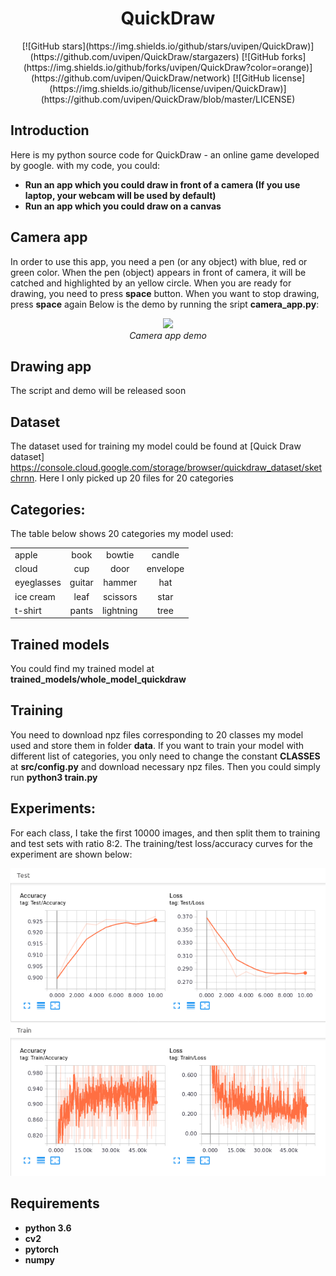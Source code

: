 <p align="center">
 <h1 align="center">QuickDraw</h1>
</p>

<p align="center">
[![GitHub stars](https://img.shields.io/github/stars/uvipen/QuickDraw)](https://github.com/uvipen/QuickDraw/stargazers)
[![GitHub forks](https://img.shields.io/github/forks/uvipen/QuickDraw?color=orange)](https://github.com/uvipen/QuickDraw/network)
[![GitHub license](https://img.shields.io/github/license/uvipen/QuickDraw)](https://github.com/uvipen/QuickDraw/blob/master/LICENSE)
</p>

## Introduction

Here is my python source code for QuickDraw - an online game developed by google. with my code, you could: 
* **Run an app which you could draw in front of a camera (If you use laptop, your webcam will be used by default)**
* **Run an app which you could draw on a canvas**

## Camera app
In order to use this app, you need a pen (or any object) with blue, red or green color. When the pen (object) appears in front of camera, it will be catched and highlighted by an yellow circle. When you are ready for drawing, you need to press **space** button. When you want to stop drawing, press **space** again
Below is the demo by running the sript **camera_app.py**:
<p align="center">
  <img src="demo/quickdraw.gif" width=600><br/>
  <i>Camera app demo</i>
</p>

## Drawing app
The script and demo will be released soon

## Dataset
The dataset used for training my model could be found at [Quick Draw dataset] https://console.cloud.google.com/storage/browser/quickdraw_dataset/sketchrnn. Here I only picked up 20 files for 20 categories

## Categories:
The table below shows 20 categories my model used:

|           |           |           |           |
|-----------|:-----------:|:-----------:|:-----------:|
|   apple   |   book    |   bowtie  |   candle  |
|   cloud   |    cup    |   door    | envelope  |
|eyeglasses |  guitar   |   hammer  |    hat    |
| ice cream |   leaf    | scissors  |   star    |
|  t-shirt  |   pants   | lightning |    tree   |

## Trained models

You could find my trained model at **trained_models/whole_model_quickdraw**

## Training

You need to download npz files corresponding to 20 classes my model used and store them in folder **data**. If you want to train your model with different list of categories, you only need to change the constant **CLASSES** at **src/config.py** and download necessary npz files. Then you could simply run **python3 train.py**

## Experiments:

For each class, I take the first 10000 images, and then split them to training and test sets with ratio 8:2. The training/test loss/accuracy curves for the experiment are shown below:

<img src="demo/loss_accuracy_curves.png" width="800"> 

## Requirements

* **python 3.6**
* **cv2**
* **pytorch** 
* **numpy**

